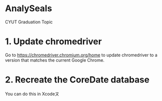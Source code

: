 # AnalySeals
CYUT Graduation Topic

# 1. Update chromedriver
Go to https://chromedriver.chromium.org/home to update chromedriver to a version that matches the current Google Chrome.
# 2. Recreate the CoreDate database
You can do this in Xcodeㄡ
